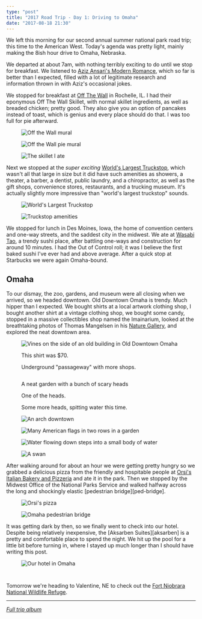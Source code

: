 ```yaml
---
type: "post"
title: "2017 Road Trip - Day 1: Driving to Omaha"
date: "2017-08-18 21:30"
---
```


We left this morning for our second annual summer national park road trip; this time to the American West. Today's agenda was pretty light, mainly making the 8ish hour drive to Omaha, Nebraska.

We departed at about 7am, with nothing terribly exciting to do until we stop for breakfast. We listened to [Aziz Ansari's Modern Romance][modern-romance], which so far is better than I expected, filled with a lot of legitimate research and information thrown in with Aziz's occasional jokes.

We stopped for breakfast at [Off The Wall][off-the-wall] in Rochelle, IL. I had their eponymous Off The Wall Skillet, with normal skillet ingredients, as well as breaded chicken; pretty good. They also give you an option of pancakes instead of toast, which is genius and every place should do that. I was too full for pie afterward.

<div class="carousel">
	<figure>
		<img alt="Off the Wall mural" src="off-the-wall.jpg" />
	</figure>
	<figure>
		<img alt="Off the Wall pie mural" src="off-the-wall-pie.jpg" />
	</figure>
	<figure>
		<img alt="The skillet I ate" src="off-the-wall-skillet.jpg" />
	</figure>
</div>

Next we stopped at the _super exciting_ [World's Largest Truckstop][truckstop], which wasn't all that large in size but it did have such amenities as showers, a theater, a barber, a dentist, public laundry, and a chiropractor, as well as the gift shops, convenience stores, restaurants, and a trucking museum. It's actually slightly more impressive than "world's largest truckstop" sounds.

<div class="carousel">
	<figure>
		<img alt="World's Largest Truckstop" src="truckstop.jpg" />
	</figure>
	<figure>
		<img alt="Truckstop amenities" src="truckstop-amenities.jpg" />
	</figure>
</div>

We stopped for lunch in Des Moines, Iowa, the home of convention centers and one-way streets, and the saddest city in the midwest. We ate at [Wasabi Tao][wasabi], a trendy sushi place, after battling one-ways and construction for around 10 minutes. I had the Out of Control roll; it was I believe the first baked sushi I've ever had and above average. After a quick stop at Starbucks we were again Omaha-bound.

## Omaha

To our dismay, the zoo, gardens, and museum were all closing when we arrived, so we headed downtown. Old Downtown Omaha is trendy. Much hipper than I expected. We bought shirts at a local artwork clothing shop, I bought another shirt at a vintage clothing shop, we bought some candy, stopped in a massive collectibles shop named the Imainarium, looked at the breathtaking photos of Thomas Mangelsen in his [Nature Gallery][mangelsen], and explored the neat downtown area.

<div class="carousel">
	<figure>
		<img alt="Vines on the side of an old building in Old Downtown Omaha" src="omaha-1.jpg" />
	</figure>
	<figure>
		<img alt="" src="omaha-2.jpg" />
		<figcaption>
			This shirt was $70.
		</figcaption>
	</figure>
	<figure>
		<img alt="" src="omaha-3.jpg" />
		<figcaption>
			Underground "passageway" with more shops.
		</figcaption>
	</figure>
	<figure>
		<img alt="" src="omaha-4.jpg" />
	</figure>
	<figure>
		<img alt="" src="omaha-5.jpg" />
		<figcaption>
			A neat garden with a bunch of scary heads
		</figcaption>
	</figure>
	<figure>
		<img alt="" src="omaha-6.jpg" />
		<figcaption>
			One of the heads.
		</figcaption>
	</figure>
	<figure>
		<img alt="" src="omaha-7.jpg" />
		<figcaption>
			Some more heads, spitting water this time.
		</figcaption>
	</figure>
	<figure>
		<img alt="An arch downtown" src="omaha-8.jpg" />
	</figure>
	<figure>
		<img alt="Many American flags in two rows in a garden" src="omaha-9.jpg" />
	</figure>
	<figure>
		<img alt="Water flowing down steps into a small body of water" src="omaha-10.jpg" />
	</figure>
	<figure>
		<img alt="A swan" src="omaha-11.jpg" />
	</figure>
</div>

After walking around for about an hour we were getting pretty hungry so we grabbed a delicious pizza from the friendly and hospitable people at [Orsi's Italian Bakery and Pizzeria][orsis] and ate it in the park. Then we stopped by the Midwest Office of the National Parks Service and walked halfway across the long and shockingly elastic [pedestrian bridge][ped-bridge].

<div class="carousel">
	<figure>
		<img alt="Orsi's pizza" src="orsis-pizza.jpg" />
	</figure>
	<figure>
		<img alt="Omaha pedestrian bridge" src="omaha-ped-bridge.jpg" />
	</figure>
</div>

It was getting dark by then, so we finally went to check into our hotel. Despite being relatively inexpensive, the [Aksarben Suites][aksarben] is a pretty and comfortable place to spend the night. We hit up the pool for a little bit before turning in, where I stayed up much longer than I should have writing this post.

<div class="carousel">
	<figure>
		<img alt="Our hotel in Omaha" src="aksarben-1.jpg" />
	</figure>
	<figure>
		<img alt="" src="aksarben-2.jpg" />
	</figure>
	<figure>
		<img alt="" src="aksarben-3.jpg" />
	</figure>
</div>

Tomorrow we're heading to Valentine, NE to check out the [Fort Niobrara National Wildlife Refuge][niobrara].

---

[*Full trip album*][photos]

[modern-romance]: https://www.audible.com/pd/Nonfiction/Modern-Romance-Audiobook/B00UKEQK82
[off-the-wall]: http://www.offthewallcafe.com/
[truckstop]: https://iowa80truckstop.com/
[wasabi]: http://www.wasabidsm.com/
[mangelsen]: http://www.mangelsen.com/
[orsis]: http://orsibakery.com/
[valentine]: https://visitvalentine.org/
[niobrara]: https://www.fws.gov/refuge/fort_niobrara/
[photos]: https://goo.gl/photos/s6D4FYv8uWmbNhiT8
